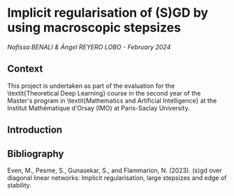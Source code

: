 # Implicit regularisation of (S)GD by using macroscopic stepsizes

*Nafissa BENALI & Ángel REYERO LOBO - February 2024*
## **Context**

This project is undertaken as part of the evaluation for the \textit{Theoretical Deep Learning} course in the second year of the Master's program in \textit{Mathematics and Artificial Intelligence} at the Institut Mathématique d'Orsay (IMO) at Paris-Saclay University.

## **Introduction**

## **Bibliography**
 Even, M., Pesme, S., Gunasekar, S., and Flammarion, N. (2023). (s)gd over diagonal linear networks:
 Implicit regularisation, large stepsizes and edge of stability.

